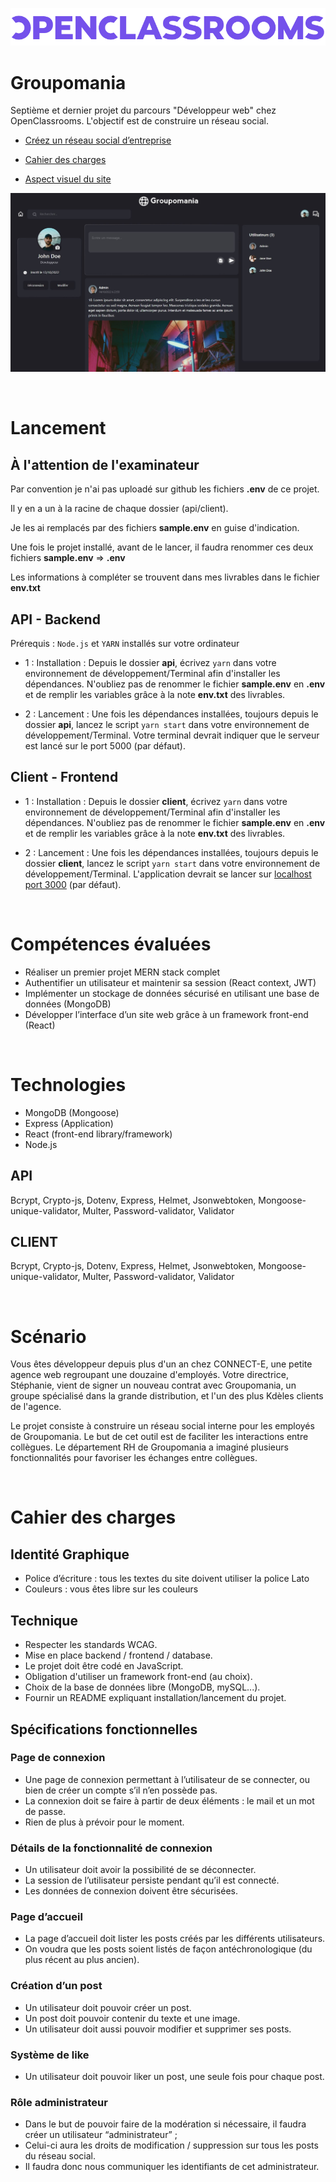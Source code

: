 
![logo](./etc/openclassrooms.png)

# Groupomania

Septième et dernier projet du parcours "Développeur web" chez OpenClassrooms. L'objectif est de construire un réseau social.

- [Créez un réseau social d’entreprise](./etc/groupomania_mission.pdf)

- [Cahier des charges](./etc/groupomania_cahier-des-charges.pdf)


- [Aspect visuel du site](./etc/groupomania_visuals.pdf)

![screenshot](./etc/groupomania.jpeg)

<br>

# Lancement

## À l'attention de l'examinateur

Par convention je n'ai pas uploadé sur github les fichiers **.env** de ce projet. 

Il y en a un à la racine de chaque dossier (api/client).

Je les ai remplacés par des fichiers **sample.env** en guise d'indication.

Une fois le projet installé, avant de le lancer, il faudra renommer ces deux fichiers **sample.env** => **.env**

Les informations à compléter se trouvent dans mes livrables dans le fichier **env.txt**

## API - Backend

Prérequis  : `Node.js` et `YARN` installés sur votre ordinateur

- 1 : Installation : Depuis le dossier **api**, écrivez `yarn` dans votre environnement de développement/Terminal afin d'installer les dépendances. N'oubliez pas de renommer le fichier **sample.env** en **.env** et de remplir les variables grâce à la note **env.txt** des livrables.


- 2 : Lancement : Une fois les dépendances installées, toujours depuis le dossier **api**, lancez le script `yarn start` dans votre environnement de développement/Terminal. Votre terminal devrait indiquer que le serveur est lancé sur le port 5000 (par défaut).

## Client - Frontend

-  1 : Installation : Depuis le dossier **client**, écrivez `yarn` dans votre environnement de développement/Terminal afin d'installer les dépendances. N'oubliez pas de renommer le fichier **sample.env** en **.env** et de remplir les variables grâce à la note **env.txt** des livrables. 

- 2 : Lancement : Une fois les dépendances installées, toujours depuis le dossier **client**, lancez le script `yarn start` dans votre environnement de développement/Terminal. L'application devrait se lancer sur [localhost port 3000](http://localhost:3000/) (par défaut). 

<br>

# Compétences évaluées
- Réaliser un premier projet MERN stack complet
- Authentifier un utilisateur et maintenir sa session (React context, JWT)
- Implémenter un stockage de données sécurisé en utilisant une base de données (MongoDB)
- Développer l’interface d’un site web grâce à un framework front-end (React)

<br>

# Technologies
- MongoDB (Mongoose)
- Express (Application)
- React (front-end library/framework)
- Node.js

## API 
Bcrypt, Crypto-js, Dotenv, Express, Helmet, Jsonwebtoken, Mongoose-unique-validator, Multer, Password-validator, Validator 

## CLIENT 
Bcrypt, Crypto-js, Dotenv, Express, Helmet, Jsonwebtoken, Mongoose-unique-validator, Multer, Password-validator, Validator 

<br>


# Scénario
Vous êtes développeur depuis plus d'un an chez CONNECT-E, une petite agence web
regroupant une douzaine d'employés.
Votre directrice, Stéphanie, vient de signer un nouveau contrat avec Groupomania, un groupe
spécialisé dans la grande distribution, et l'un des plus Kdèles clients de l'agence.

Le projet consiste à construire un réseau social interne pour les employés de Groupomania. Le
but de cet outil est de faciliter les interactions entre collègues. Le département RH de
Groupomania a imaginé plusieurs fonctionnalités pour favoriser les échanges entre collègues. 

<br>

# Cahier des charges

## Identité Graphique

- Police d’écriture : tous les textes du site doivent utiliser la police Lato
- Couleurs : vous êtes libre sur les couleurs

## Technique
- Respecter les standards WCAG.
- Mise en place backend / frontend / database.
- Le projet doit être codé en JavaScript.
- Obligation d'utiliser un framework front-end (au choix).
- Choix de la base de données libre (MongoDB, mySQL...).
- Fournir un README expliquant installation/lancement du projet.


## Spécifications fonctionnelles

### Page de connexion
- Une page de connexion permettant à l’utilisateur de se connecter, ou bien de créer un compte s’il n’en possède pas.
- La connexion doit se faire à partir de deux éléments : le mail et un mot de passe. 
- Rien de plus à prévoir pour le moment.


### Détails de la fonctionnalité de connexion
- Un utilisateur doit avoir la possibilité de se déconnecter.
- La session de l’utilisateur persiste pendant qu’il est connecté.
-  Les données de connexion doivent être sécurisées.


### Page d’accueil
- La page d’accueil doit lister les posts créés par les différents utilisateurs.
- On voudra que les posts soient listés de façon antéchronologique (du plus récent au plus ancien).


### Création d’un post
- Un utilisateur doit pouvoir créer un post.
- Un post doit pouvoir contenir du texte et une image.
- Un utilisateur doit aussi pouvoir modifier et supprimer ses posts.


### Système de like
- Un utilisateur doit pouvoir liker un post, une seule fois pour chaque post.


### Rôle administrateur
- Dans le but de pouvoir faire de la modération si nécessaire, il faudra créer un utilisateur “administrateur” ; 
- Celui-ci aura les droits de modification /
suppression sur tous les posts du réseau social. 
- Il faudra donc nous communiquer les identifiants de cet administrateur.

<br>


